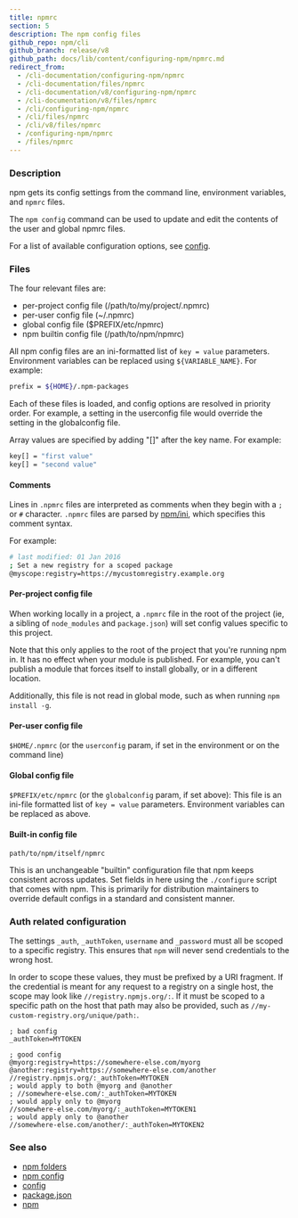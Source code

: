 ```yaml
---
title: npmrc
section: 5
description: The npm config files
github_repo: npm/cli
github_branch: release/v8
github_path: docs/lib/content/configuring-npm/npmrc.md
redirect_from:
  - /cli-documentation/configuring-npm/npmrc
  - /cli-documentation/files/npmrc
  - /cli-documentation/v8/configuring-npm/npmrc
  - /cli-documentation/v8/files/npmrc
  - /cli/configuring-npm/npmrc
  - /cli/files/npmrc
  - /cli/v8/files/npmrc
  - /configuring-npm/npmrc
  - /files/npmrc
---
```


### Description

npm gets its config settings from the command line, environment variables,
and `npmrc` files.

The `npm config` command can be used to update and edit the contents of the
user and global npmrc files.

For a list of available configuration options, see
[config](/cli/v8/using-npm/config).

### Files

The four relevant files are:

* per-project config file (/path/to/my/project/.npmrc)
* per-user config file (~/.npmrc)
* global config file ($PREFIX/etc/npmrc)
* npm builtin config file (/path/to/npm/npmrc)

All npm config files are an ini-formatted list of `key = value` parameters.
Environment variables can be replaced using `${VARIABLE_NAME}`. For
example:

```bash
prefix = ${HOME}/.npm-packages
```

Each of these files is loaded, and config options are resolved in priority
order.  For example, a setting in the userconfig file would override the
setting in the globalconfig file.

Array values are specified by adding "[]" after the key name. For example:

```bash
key[] = "first value"
key[] = "second value"
```

#### Comments

Lines in `.npmrc` files are interpreted as comments when they begin with a
`;` or `#` character. `.npmrc` files are parsed by
[npm/ini](https://github.com/npm/ini), which specifies this comment syntax.

For example:

```bash
# last modified: 01 Jan 2016
; Set a new registry for a scoped package
@myscope:registry=https://mycustomregistry.example.org
```

#### Per-project config file

When working locally in a project, a `.npmrc` file in the root of the
project (ie, a sibling of `node_modules` and `package.json`) will set
config values specific to this project.

Note that this only applies to the root of the project that you're running
npm in.  It has no effect when your module is published.  For example, you
can't publish a module that forces itself to install globally, or in a
different location.

Additionally, this file is not read in global mode, such as when running
`npm install -g`.

#### Per-user config file

`$HOME/.npmrc` (or the `userconfig` param, if set in the environment or on
the command line)

#### Global config file

`$PREFIX/etc/npmrc` (or the `globalconfig` param, if set above): This file
is an ini-file formatted list of `key = value` parameters.  Environment
variables can be replaced as above.

#### Built-in config file

`path/to/npm/itself/npmrc`

This is an unchangeable "builtin" configuration file that npm keeps
consistent across updates.  Set fields in here using the `./configure`
script that comes with npm.  This is primarily for distribution maintainers
to override default configs in a standard and consistent manner.

### Auth related configuration

The settings `_auth`, `_authToken`, `username` and `_password` must all be
scoped to a specific registry. This ensures that `npm` will never send
credentials to the wrong host.

In order to scope these values, they must be prefixed by a URI fragment.
If the credential is meant for any request to a registry on a single host,
the scope may look like `//registry.npmjs.org/:`. If it must be scoped to a
specific path on the host that path may also be provided, such as
`//my-custom-registry.org/unique/path:`.

```
; bad config
_authToken=MYTOKEN

; good config
@myorg:registry=https://somewhere-else.com/myorg
@another:registry=https://somewhere-else.com/another
//registry.npmjs.org/:_authToken=MYTOKEN
; would apply to both @myorg and @another
; //somewhere-else.com/:_authToken=MYTOKEN
; would apply only to @myorg
//somewhere-else.com/myorg/:_authToken=MYTOKEN1
; would apply only to @another
//somewhere-else.com/another/:_authToken=MYTOKEN2
```

### See also

* [npm folders](/cli/v8/configuring-npm/folders)
* [npm config](/cli/v8/commands/npm-config)
* [config](/cli/v8/using-npm/config)
* [package.json](/cli/v8/configuring-npm/package-json)
* [npm](/cli/v8/commands/npm)
